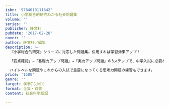 ```yaml
---
isbn: '9784010111642'
title: 小学総合的研究わかる社会問題集
volume: ''
series: ''
publisher: 旺文社
pubdate: '2017-02-28'
cover: ''
author: 旺文社／編集
description: >-
  『小学総合的研究』シリーズに対応した問題集。併用すれば学習効果アップ！

  「要点確認」→「基礎力アップ問題」→「実力アップ問題」の3ステップで、中学入試に必要な内容を着実に学ぶことができます。基礎レベルから難関レベルまで正解する力が身につきます。

  ハイレベルな問題やこれからの入試で重要になってくる思考力問題の練習もできます。
price: '1500'
genre: ''
target: 学参I(小中)
format: 全集・双書
content: 社会科学総記

---
```

